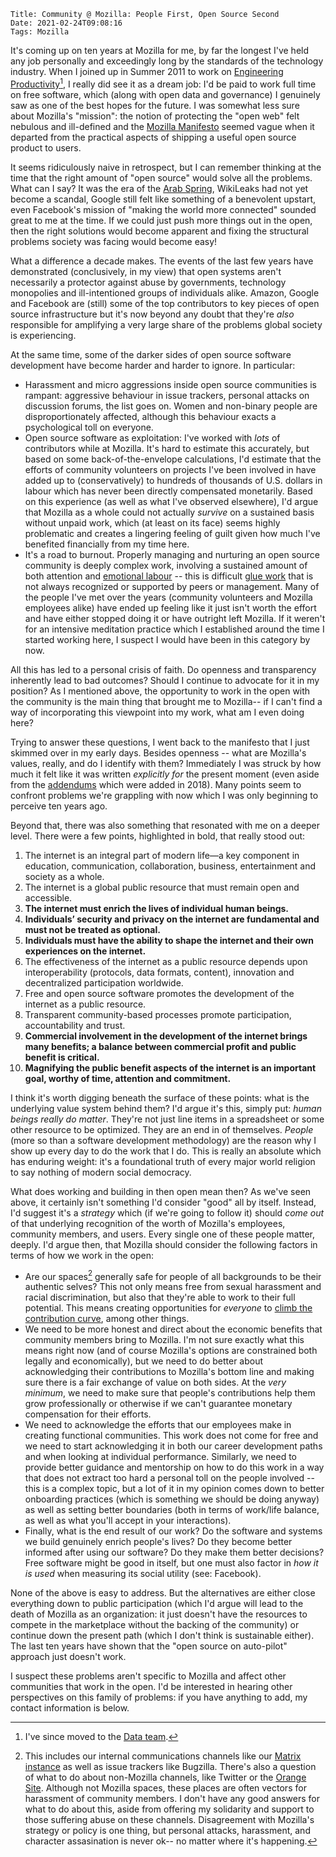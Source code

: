     Title: Community @ Mozilla: People First, Open Source Second
    Date: 2021-02-24T09:08:16
    Tags: Mozilla

It's coming up on ten years at Mozilla for me, by far the longest I've held any job personally and exceedingly long by the standards of the technology industry. When I joined up in Summer 2011 to work on [Engineering Productivity](https://wiki.mozilla.org/EngineeringProductivity)[^1], I really did see it as a dream job: I'd be paid to work full time on free software, which (along with open data and governance) I genuinely saw as one of the best hopes for the future. I was somewhat less sure about Mozilla's "mission": the notion of protecting the "open web" felt nebulous and ill-defined and the [Mozilla Manifesto](https://www.mozilla.org/en-CA/about/manifesto/) seemed vague when it departed from the practical aspects of shipping a useful open source product to users.

It seems ridiculously naive in retrospect, but I can remember thinking at the time that the right amount of "open source" would solve all the problems. What can I say? It was the era of the [Arab Spring](https://en.wikipedia.org/wiki/Arab_Spring), WikiLeaks had not yet become a scandal, Google still felt like something of a benevolent upstart, even Facebook's mission of "making the world more connected" sounded great to me at the time. If we could just push more things out in the open, then the right solutions would become apparent and fixing the structural problems society was facing would become easy!

What a difference a decade makes. The events of the last few years have demonstrated (conclusively, in my view) that open systems aren't necessarily a protector against abuse by governments, technology monopolies and ill-intentioned groups of individuals alike. Amazon, Google and Facebook are (still) some of the top contributors to key pieces of open source infrastructure but it's now beyond any doubt that they're _also_ responsible for amplifying a very large share of the problems global society is experiencing.

At the same time, some of the darker sides of open source software development have become harder and harder to ignore. In particular:

- Harassment and micro aggressions inside open source communities is rampant: aggressive behaviour in issue trackers, personal attacks on discussion forums, the list goes on. Women and non-binary people are disproportionately affected, although this behaviour exacts a psychological toll on everyone.
- Open source software as exploitation: I've worked with _lots_ of contributors while at Mozilla. It's hard to estimate this accurately, but based on some back-of-the-envelope calculations, I'd estimate that the efforts of community volunteers on projects I've been involved in have added up to (conservatively) to hundreds of thousands of U.S. dollars in labour which has never been directly compensated monetarily. Based on this experience (as well as what I've observed elsewhere), I'd argue that Mozilla as a whole could not actually _survive_ on a sustained basis without unpaid work, which (at least on its face) seems highly problematic and creates a lingering feeling of guilt given how much I've benefited financially from my time here.
- It's a road to burnout. Properly managing and nurturing an open source community is deeply complex work, involving a sustained amount of both attention and [emotional labour](https://en.wikipedia.org/wiki/Emotional_labor) -- this is difficult [glue work](https://noidea.dog/glue) that is not always recognized or supported by peers or management. Many of the people I've met over the years (community volunteers and Mozilla employees alike) have ended up feeling like it just isn't worth the effort and have either stopped doing it or have outright left Mozilla. If it weren't for an intensive meditation practice which I established around the time I started working here, I suspect I would have been in this category by now.

All this has led to a personal crisis of faith. Do openness and transparency inherently lead to bad outcomes? Should I continue to advocate for it in my position? As I mentioned above, the opportunity to work in the open with the community is the main thing that brought me to Mozilla-- if I can't find a way of incorporating this viewpoint into my work, what am I even doing here?

Trying to answer these questions, I went back to the manifesto that I just skimmed over in my early days. Besides openness -- what are Mozilla's values, really, and do I identify with them? Immediately I was struck by how much it felt like it was written _explicitly for_ the present moment (even aside from the [addendums](https://blog.mozilla.org/blog/2018/03/29/mozilla-marks-20th-anniversary-commitment-better-human-experiences-online/) which were added in 2018). Many points seem to confront problems we're grappling with now which I was only beginning to perceive ten years ago.

Beyond that, there was also something that resonated with me on a deeper level. There were a few points, highlighted in bold, that really stood out:

1. The internet is an integral part of modern life—a key component in education, communication, collaboration, business, entertainment and society as a whole.
1. The internet is a global public resource that must remain open and accessible.
1. **The internet must enrich the lives of individual human beings.**
1. **Individuals’ security and privacy on the internet are fundamental and must not be treated as optional.**
1. **Individuals must have the ability to shape the internet and their own experiences on the internet.**
1. The effectiveness of the internet as a public resource depends upon interoperability (protocols, data formats, content), innovation and decentralized participation worldwide.
1. Free and open source software promotes the development of the internet as a public resource.
1. Transparent community-based processes promote participation, accountability and trust.
1. **Commercial involvement in the development of the internet brings many benefits; a balance between commercial profit and public benefit is critical.**
1. **Magnifying the public benefit aspects of the internet is an important goal, worthy of time, attention and commitment.**

I think it's worth digging beneath the surface of these points: what is the underlying value system behind them? I'd argue it's this, simply put: _human beings really do matter_. They're not just line items in a spreadsheet or some other resource to be optimized. They are an end in of themselves. _People_ (more so than a software development methodology) are the reason why I show up every day to do the work that I do. This is really an absolute which has enduring weight: it's a foundational truth of every major world religion to say nothing of modern social democracy.

What does working and building in then open mean then? As we've seen above, it certainly isn't something I'd consider "good" all by itself. Instead, I'd suggest it's a _strategy_ which (if we're going to follow it) should _come out_ of that underlying recognition of the worth of Mozilla's employees, community members, and users. Every single one of these people matter, deeply. I'd argue then, that Mozilla should consider the following factors in terms of how we work in the open:

- Are our spaces[^2] generally safe for people of all backgrounds to be their authentic selves? This not only means free from sexual harassment and racial discrimination, but also that they're able to work to their full potential. This means creating opportunities for _everyone_ to [climb the contribution curve](/blog/2018/11/making-contribution-work-for-firefox-tooling-and-data-projects/), among other things.
- We need to be more honest and direct about the economic benefits that community members bring to Mozilla. I'm not sure exactly what this means right now (and of course Mozilla's options are constrained both legally and economically), but we need to do better about acknowledging their contributions to Mozilla's bottom line and making sure there is a fair exchange of value on both sides. At the _very minimum_, we need to make sure that people's contributions help them grow professionally or otherwise if we can't guarantee monetary compensation for their efforts.
- We need to acknowledge the efforts that our employees make in creating functional communities. This work does not come for free and we need to start acknowledging it in both our career development paths and when looking at individual performance. Similarly, we need to provide better guidance and mentorship on how to do this work in a way that does not extract too hard a personal toll on the people involved -- this is a complex topic, but a lot of it in my opinion comes down to better onboarding practices (which is something we should be doing anyway) as well as setting better boundaries (both in terms of work/life balance, as well as what you'll accept in your interactions).
- Finally, what is the end result of our work? Do the software and systems we build genuinely enrich people's lives? Do they become better informed after using our software? Do they make them better decisions? Free software might be good in itself, but one must also factor in _how it is used_ when measuring its social utility (see: Facebook).

None of the above is easy to address. But the alternatives are either close everything down to public participation (which I'd argue will lead to the death of Mozilla as an organization: it just doesn't have the resources to compete in the marketplace without the backing of the community) or continue down the present path (which I don't think is sustainable either). The last ten years have shown that the "open source on auto-pilot" approach just doesn't work.

I suspect these problems aren't specific to Mozilla and affect other communities that work in the open. I'd be interested in hearing other perspectives on this family of problems: if you have anything to add, my contact information is below.

[^1]: I've since moved to the [Data team](https://wiki.mozilla.org/Data).
[^2]: This includes our internal communications channels like our [Matrix instance](https://wiki.mozilla.org/Matrix) as well as issue trackers like Bugzilla. There's also a question of what to do about non-Mozilla channels, like Twitter or the [Orange Site](https://news.ycombinator.com). Although not Mozilla spaces, these places are often vectors for harassment of community members. I don't have any good answers for what to do about this, aside from offering my solidarity and support to those suffering abuse on these channels. Disagreement with Mozilla's strategy or policy is one thing, but personal attacks, harassment, and character assasination is never ok-- no matter where it's happening.
